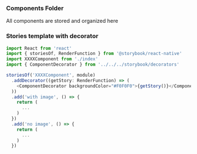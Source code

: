 ### Components Folder
All components are stored and organized here

### Stories template with decorator

```js
import React from 'react'
import { storiesOf, RenderFunction } from '@storybook/react-native'
import XXXXComponent from './index'
import { ComponentDecorator } from '../../../storybook/decorators'

storiesOf('XXXXComponent', module)
  .addDecorator((getStory: RenderFunction) => (
    <ComponentDecorator backgroundColor="#F0F0F0">{getStory()}</ComponentDecorator>
  ))
  .add('with image', () => {
    return (
      ...
    )
  })
  .add('no image', () => {
    return (
      ...
    )
  })

```
